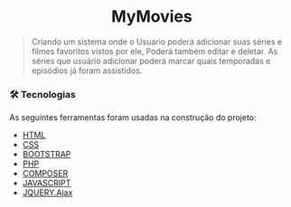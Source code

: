 <h1 align="center">MyMovies</h1>

>Criando um sistema onde o Usuario poderá adicionar suas séries e filmes favoritos vistos por ele, Poderá também editar e deletar. As séries que usuário adicionar poderá marcar quais temporadas e episódios já foram assistidos.

### 🛠 Tecnologias

As seguintes ferramentas foram usadas na construção do projeto:

- [HTML](https://www.w3schools.com/html/)
- [CSS](https://www.w3schools.com/css/)
- [BOOTSTRAP](https://bootstrap/)
- [PHP](https://php.org/)
- [COMPOSER](https://getcomposer.org/)
- [JAVASCRIPT](https://www.javascript.com/)
- [JQUERY.Ajax](https://api.jquery.com/jquery.ajax/)
